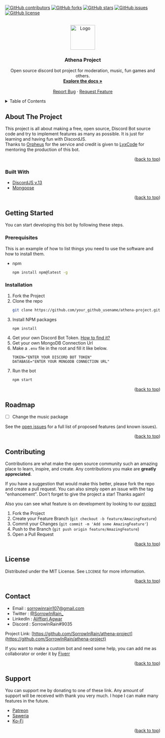 <div id="top"></div>
<!--
*** Thanks for checking out the Best-README-Template. If you have a suggestion
*** that would make this better, please fork the repo and create a pull request
*** or simply open an issue with the tag "enhancement".
*** Don't forget to give the project a star!
*** Thanks again! Now go create something AMAZING! :D
-->



<!-- PROJECT SHIELDS -->
<!--
*** I'm using markdown "reference style" links for readability.
*** Reference links are enclosed in brackets [ ] instead of parentheses ( ).
*** See the bottom of this document for the declaration of the reference variables
*** for contributors-url, forks-url, etc. This is an optional, concise syntax you may use.
*** https://www.markdownguide.org/basic-syntax/#reference-style-links
-->
[![GitHub contributors](https://img.shields.io/github/contributors/SorrowInRain/athena-project?color=blue&style=for-the-badge)](https://github.com/SorrowInRain/athena-project/network)
[![GitHub forks](https://img.shields.io/github/forks/SorrowInRain/athena-project?color=purple&style=for-the-badge)](https://github.com/SorrowInRain/athena-project/network)
[![GitHub stars](https://img.shields.io/github/stars/SorrowInRain/athena-project?color=yellow&style=for-the-badge)](https://github.com/SorrowInRain/athena-project/stargazers)
[![GitHub issues](https://img.shields.io/github/issues/SorrowInRain/athena-project?color=orange&style=for-the-badge)](https://github.com/SorrowInRain/athena-project/issues)
[![GitHub license](https://img.shields.io/github/license/SorrowInRain/athena-project?style=for-the-badge)](https://github.com/SorrowInRain/athena-project)



<!-- PROJECT LOGO -->
<br />
<div align="center">
  <a href="https://github.com/SorrowInRain/athena-project">
    <img src="https://cdn.discordapp.com/attachments/952885251905044490/967200128924524585/minerva-normal.jpg" alt="Logo" width="80" height="80">
  </a>

<h3 align="center">Athena Project</h3>

  <p align="center">
    Open source discord bot project for moderation, music, fun games and others.
    <br />
    <a href="https://github.com/SorrowInRain/athena-project/wiki"><strong>Explore the docs »</strong></a>
    <br />
    <br />
    <a href="https://github.com/github_username/repo_name/issues">Report Bug</a>
    ·
    <a href="https://github.com/github_username/repo_name/issues">Request Feature</a>
  </p>
</div>



<!-- TABLE OF CONTENTS -->
<details>
  <summary>Table of Contents</summary>
  <ol>
    <li>
      <a href="#about-the-project">About The Project</a>
      <ul>
        <li><a href="#builtwith">Built With</a></li>
      </ul>
    </li>
    <li>
      <a href="#getting-started">Getting Started</a>
      <ul>
        <li><a href="#prerequisites">Prerequisites</a></li>
        <li><a href="#installation">Installation</a></li>
      </ul>
    </li>
    <li><a href="#roadmap">Roadmap</a></li>
    <li><a href="#contributing">Contributing</a></li>
    <li><a href="#license">License</a></li>
    <li><a href="#contact">Contact</a></li>
    <li><a href="#support">Support</a></li>
  </ol>
</details>



<!-- ABOUT THE PROJECT -->
## About The Project

This project is all about making a free, open source, Discord Bot source code and try to implement features as many as possible.
It is just for learning and having fun with DiscordJS.
<br />
Thanks to [Orpheus](https://orpheus.anjir.pro/) for the service and credit is given to [LyxCode](https://github.com/lyxnet) for mentoring the production of this bot.

<p align="right">(<a href="#top">back to top</a>)</p>



### Built With

* [DiscordJS v.13](https://discord.js.org/#/)
* [Mongoose](https://mongoosejs.com/)

<p align="right">(<a href="#top">back to top</a>)</p>



<!-- GETTING STARTED -->
## Getting Started

You can start developing this bot by following these steps.

### Prerequisites

This is an example of how to list things you need to use the software and how to install them.
* npm
  ```sh
  npm install npm@latest -g
  ```

### Installation

1. Fork the Project
2. Clone the repo
   ```sh
   git clone https://github.com/your_github_usename/athena-project.git
   ```
3. Install NPM packages
   ```sh
   npm install
   ```
4. Get your own Discord Bot Token. [How to find it?](https://www.writebots.com/discord-bot-token/)
5. Get your own MongoDB Connection Url
6. Make a `.env` file in the root and fill it like below.
   ```env
   TOKEN="ENTER YOUR DISCORD BOT TOKEN"
   DATABASE="ENTER YOUR MONGODB CONNECTION URL"
   ```
7. Run the bot
   ```sh
   npm start
   ```

<p align="right">(<a href="#top">back to top</a>)</p>


<!-- ROADMAP -->
## Roadmap

- [ ] Change the music package
<!-- - [ ] Feature 2
- [ ] Feature 3
    - [ ] Nested Feature -->

See the [open issues](https://github.com/SorrowInRain/athena-project/issues) for a full list of proposed features (and known issues).

<p align="right">(<a href="#top">back to top</a>)</p>



<!-- CONTRIBUTING -->
## Contributing

Contributions are what make the open source community such an amazing place to learn, inspire, and create. Any contributions you make are **greatly appreciated**.

If you have a suggestion that would make this better, please fork the repo and create a pull request. You can also simply open an issue with the tag "enhancement".
Don't forget to give the project a star! Thanks again!

Also you can see what feature is on development by looking to our [project](https://github.com/SorrowInRain/athena-project/projects/2)

1. Fork the Project
2. Create your Feature Branch (`git checkout -b feature/AmazingFeature`)
3. Commit your Changes (`git commit -m 'Add some AmazingFeature'`)
4. Push to the Branch (`git push origin feature/AmazingFeature`)
5. Open a Pull Request

<p align="right">(<a href="#top">back to top</a>)</p>



<!-- LICENSE -->
## License

Distributed under the MIT License. See `LICENSE` for more information.

<p align="right">(<a href="#top">back to top</a>)</p>



<!-- CONTACT -->
## Contact

* Email     : sorrowinrain107@gmail.com
* Twitter   : [@SorrowInRain_](https://twitter.com/SorrowInRain_)
* LinkedIn  : [Aliffiqri Agwar](https://www.linkedin.com/in/aliffiqri-agwar/)
* Discord   : SorrowInRain#9035

Project Link: [https://github.com/SorrowInRain/athena-project](https://github.com/SorrowInRain/athena-project)

If you want to make a custom bot and need some help, you can add me as collaborator or order it by [Fiverr](https://www.fiverr.com/sorrowinrain)

<p align="right">(<a href="#top">back to top</a>)</p>



<!-- SUPPORT -->
## Support

You can support me by donating to one of these link. Any amount of support will be received with thank you very much. I hope I can make many features in the future.
* [Patreon](https://www.patreon.com/sorrowinrain)
* [Saweria](https://saweria.co/sorrowinrain)
* [Ko-Fi](https://ko-fi.com/sorrowinrain)

<p align="right">(<a href="#top">back to top</a>)</p>
